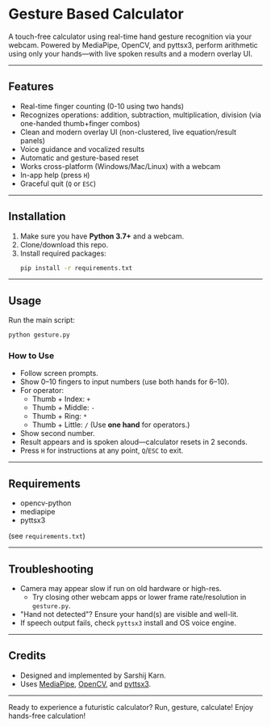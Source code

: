 # Gesture Based Calculator

A touch-free calculator using real-time hand gesture recognition via your webcam. Powered by MediaPipe, OpenCV, and pyttsx3, perform arithmetic using only your hands—with live spoken results and a modern overlay UI.

---

## Features

- Real-time finger counting (0-10 using two hands)
- Recognizes operations: addition, subtraction, multiplication, division (via one-handed thumb+finger combos)
- Clean and modern overlay UI (non-clustered, live equation/result panels)
- Voice guidance and vocalized results
- Automatic and gesture-based reset
- Works cross-platform (Windows/Mac/Linux) with a webcam
- In-app help (press `H`)
- Graceful quit (`Q` or `ESC`)

---

## Installation

1. Make sure you have **Python 3.7+** and a webcam.
2. Clone/download this repo.
3. Install required packages:
   ```sh
   pip install -r requirements.txt
   ```

---

## Usage

Run the main script:

```sh
python gesture.py
```

### How to Use
- Follow screen prompts.
- Show 0–10 fingers to input numbers (use both hands for 6–10).
- For operator:
    - Thumb + Index: `+`
    - Thumb + Middle: `-`
    - Thumb + Ring: `*`
    - Thumb + Little: `/`
  (Use **one hand** for operators.)
- Show second number.
- Result appears and is spoken aloud—calculator resets in 2 seconds.
- Press `H` for instructions at any point, `Q`/`ESC` to exit.

---

## Requirements

- opencv-python
- mediapipe
- pyttsx3

(see `requirements.txt`)

---

## Troubleshooting
- Camera may appear slow if run on old hardware or high-res.
  - Try closing other webcam apps or lower frame rate/resolution in `gesture.py`.
- "Hand not detected"? Ensure your hand(s) are visible and well-lit.
- If speech output fails, check `pyttsx3` install and OS voice engine.

---

## Credits
- Designed and implemented by Sarshij Karn.
- Uses [MediaPipe](https://google.github.io/mediapipe/), [OpenCV](https://opencv.org/), and [pyttsx3](https://pyttsx3.readthedocs.io/).

---


Ready to experience a futuristic calculator?
Run, gesture, calculate!
Enjoy hands-free calculation!
